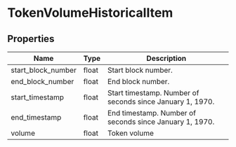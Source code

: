 # TokenVolumeHistoricalItem


## Properties
Name | Type | Description
------------ | ------------- | -------------
start_block_number | float | Start block number.
end_block_number | float | End block number.
start_timestamp | float | Start timestamp. Number of seconds since January 1, 1970.
end_timestamp | float | End timestamp. Number of seconds since January 1, 1970.
volume | float | Token volume

